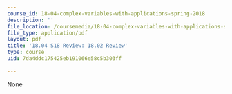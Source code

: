 ```yaml
---
course_id: 18-04-complex-variables-with-applications-spring-2018
description: ''
file_location: /coursemedia/18-04-complex-variables-with-applications-spring-2018/7da4ddc175425eb191066e58c5b303ff_MIT18_04S18_1802Review.pdf
file_type: application/pdf
layout: pdf
title: '18.04 S18 Review: 18.02 Review'
type: course
uid: 7da4ddc175425eb191066e58c5b303ff

---
```

None